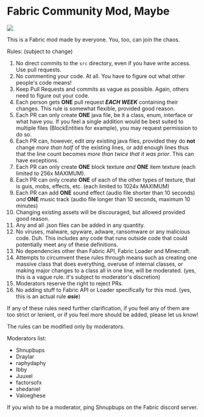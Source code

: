 # Fabric Community Mod, Maybe

<img src="https://i.imgur.com/WtGipgm.png" />

This is a Fabric mod made by everyone. You, too, can join the chaos.

Rules: (subject to change)
1. No direct commits to the `src` directory, even if you have write access. Use pull requests.
2. No commenting your code. At all. You have to figure out what other people's code means!
3. Keep Pull Requests and commits as vague as possible. Again, others need to figure out your code.
4. Each person gets **ONE** pull request ***EACH WEEK*** containing their changes. This rule is somewhat flexible, provided good reason.
5. Each PR can only create **ONE** java file, be it a class, enum, interface or what have you. If you feel a single addition would be best suited to multiple files (BlockEntities for example), you may request permission to do so.
6. Each PR can, however, edit *any* existing java files, provided they do **not** change *more than half* of the existing lines, or add enough lines thus that the line count becomes *more than twice that it was prior*. This can have exceptions.
7. Each PR can only create **ONE** block texture *and* **ONE** item texture (each limited to 256x MAXIMUM).
8. Each PR can only create **ONE** of each of the other types of texture, that is guis, mobs, effects, etc. (each limited to 1024x MAXIMUM)
9. Each PR can add **ONE** sound effect (audio file shorter than 10 seconds) *and* **ONE** music track (audio file longer than 10 seconds, maximum 10 minutes)
10. Changing existing assets will be discouraged, but allowed provided good reason.
11. Any and all .json files can be added in any quantity.
12. No viruses, malware, spyware, adware, ransomware or any malicious code. Duh. This includes any code that runs outside code that could potentially meet any of these definitions. 
13. No dependencies other than Fabric API, Fabric Loader and Minecraft.
14. Attempts to circumvent these rules through means such as creating one massive class that does everything, overuse of internal classes, or making major changes to a class all in one line, will be moderated. (yes, this is a vague rule. it's subject to moderator's discretion)
15. Moderators reserve the right to reject PRs.
16. No adding stuff to Fabric API or Loader specifically for this mod. (yes, this is an actual rule ***asie***)

If any of these rules need further clarification, if you feel any of them are too strict or lenient, or if you feel more should be added, please let us know!

The rules can be modified only by moderators.

Moderators list:
- Shnupbups
- Draylar
- raphydaphy
- Ibby
- Juuxel
- factorsofx
- shedaniel
- Valoeghese

If you wish to be a moderator, ping Shnupbups on the Fabric discord server.
